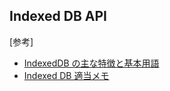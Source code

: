## Indexed DB API

[参考]

- [IndexedDB の主な特徴と基本用語](https://developer.mozilla.org/ja/docs/Web/API/IndexedDB_API/Basic_Terminology)
- [Indexed DB 適当メモ](http://geom.web.fc2.com/tips/js-idb/)
